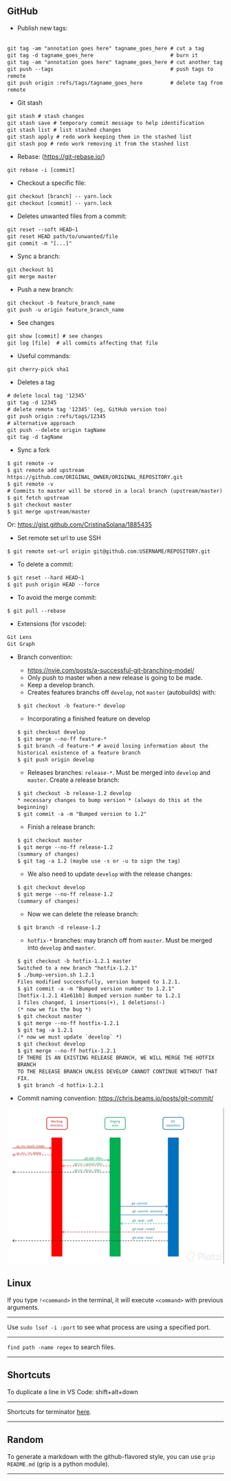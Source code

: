 ## GitHub

- Publish new tags:

~~~

git tag -am "annotation goes here" tagname_goes_here # cut a tag
git tag -d tagname_goes_here                         # burn it
git tag -am "annotation goes here" tagname_goes_here # cut another tag
git push --tags                                      # push tags to remote
git push origin :refs/tags/tagname_goes_here         # delete tag from remote
~~~

- Git stash

~~~
git stash # stash changes
git stash save # temporary commit message to help identification
git stash list # list stashed changes
git stash apply # redo work keeping them in the stashed list
git stash pop # redo work removing it from the stashed list
~~~

- Rebase: (https://git-rebase.io/)

~~~
git rebase -i [commit]
~~~

- Checkout a specific file:

~~~
git checkout [branch] -- yarn.lock
git checkout [commit] -- yarn.lock
~~~

- Deletes unwanted files from a commit:

~~~
git reset --soft HEAD~1
git reset HEAD path/to/unwanted/file
git commit -m "[...]"
~~~

- Sync a branch:

~~~
git checkout b1
git merge master
~~~

- Push a new branch:

~~~
git checkout -b feature_branch_name
git push -u origin feature_branch_name
~~~

- See changes

~~~
git show [commit] # see changes
git log [file]  # all commits affecting that file
~~~

- Useful commands:

~~~
git cherry-pick sha1
~~~

- Deletes a tag

~~~
# delete local tag '12345'
git tag -d 12345
# delete remote tag '12345' (eg, GitHub version too)
git push origin :refs/tags/12345
# alternative approach
git push --delete origin tagName
git tag -d tagName
~~~

- Sync a fork

~~~
$ git remote -v 
$ git remote add upstream https://github.com/ORIGINAL_OWNER/ORIGINAL_REPOSITORY.git
$ git remote -v
# Commits to master will be stored in a local branch (upstream/master)
$ git fetch upstream
$ git checkout master
$ git merge upstream/master
~~~

Or: https://gist.github.com/CristinaSolana/1885435

- Set remote set url to use SSH

~~~
$ git remote set-url origin git@github.com:USERNAME/REPOSITORY.git
~~~

- To delete a commit:

~~~
$ git reset --hard HEAD~1
$ git push origin HEAD --force
~~~

- To avoid the merge commit:

~~~
$ git pull --rebase
~~~

- Extensions (for vscode):

~~~
Git Lens
Git Graph
~~~

- Branch convention:
  - https://nvie.com/posts/a-successful-git-branching-model/
  - Only push to master when a new release is going to be made.
  - Keep a develop branch.
  - Creates features branchs off `develop`, not `master` (autobuilds) with:
  ~~~
  $ git checkout -b feature-* develop
  ~~~
  - Incorporating a finished feature on develop
  ~~~
  $ git checkout develop 
  $ git merge --no-ff feature-*
  $ git branch -d feature-* # avoid losing information about the historical existence of a feature branch
  $ git push origin develop
  ~~~
  - Releases branches: `release-*`. Must be merged into `develop` and `master`. Create a release branch:
  ~~~
  $ git checkout -b release-1.2 develop
  * necessary changes to bump version * (always do this at the beginning)
  $ git commit -a -m "Bumped version to 1.2"
  ~~~
  - Finish a release branch:
  ~~~
  $ git checkout master
  $ git merge --no-ff release-1.2
  (summary of changes)
  $ git tag -a 1.2 (maybe use -s or -u to sign the tag)
  ~~~
  - We also need to update `develop` with the release changes:
  ~~~
  $ git checkout develop
  $ git merge --no-ff release-1.2
  (summary of changes)
  ~~~
  - Now we can delete the release branch:
  ~~~
  $ git branch -d release-1.2
  ~~~
  - `hotfix-*` branches: may branch off from `master`. Must be merged into `develop` and `master`.
  ~~~
  $ git checkout -b hotfix-1.2.1 master
  Switched to a new branch "hotfix-1.2.1"
  $ ./bump-version.sh 1.2.1
  Files modified successfully, version bumped to 1.2.1.
  $ git commit -a -m "Bumped version number to 1.2.1"
  [hotfix-1.2.1 41e61bb] Bumped version number to 1.2.1
  1 files changed, 1 insertions(+), 1 deletions(-)
  (* now we fix the bug *)
  $ git checkout master
  $ git merge --no-ff hostfix-1.2.1
  $ git tag -a 1.2.1
  (* now we must update `develop` *)
  $ git checkout develop
  $ git merge --no-ff hotfix-1.2.1
  IF THERE IS AN EXISTING RELEASE BRANCH, WE WILL MERGE THE HOTFIX BRANCH
  TO THE RELEASE BRANCH UNLESS DEVELOP CANNOT CONTINUE WITHOUT THAT FIX.
  $ git branch -d hotfix-1.2.1
  ~~~
  
- Commit naming convention: https://chris.beams.io/posts/git-commit/

  
![](images/1.jpg)


## Linux

If you type `!<command>` in the terminal, it will execute `<command>` with previous arguments.

---

Use `sudo lsof -i :port` to see what process are using a specified port.

---

`find path -name regex` to search files.

---

## Shortcuts

To duplicate a line in VS Code: shift+alt+down

---

Shortcuts for terminator [here](https://askubuntu.com/questions/717965/what-is-the-shortcut-to-move-between-two-terminator-tabs).

---

## Random

To generate a markdown with the github-flavored style, you can use `grip README.md` (grip is a python module).

---
